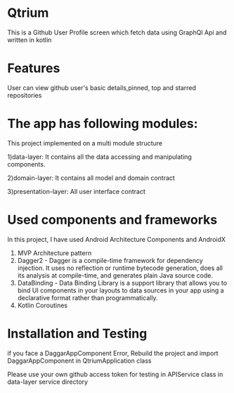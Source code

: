 # Qtrium

This is a Github User Profile screen which fetch data using GraphQl Api and written in kotlin

# Features
User can view github user's basic details,pinned, top and starred repositories

# The app has following modules:
This project implemented on a multi module structure

1)data-layer: It contains all the data accessing and manipulating components.

2)domain-layer: It contains all model and domain contract

3)presentation-layer: All user interface contract


# Used components and frameworks
In this project, I have used Android Architecture Components and AndroidX
1) MVP Architecture pattern
2) Dagger2 - Dagger is a compile-time framework for dependency injection. It uses no reflection or runtime bytecode generation, does all its analysis at compile-time, and generates plain Java source code.
3) DataBinding -  Data Binding Library is a support library that allows you to bind UI components in your layouts to data sources in your app using a declarative format rather than programmatically.
4) Kotlin Coroutines

# Installation and Testing 
if you face a DaggarAppComponent Error, Rebuild the project and import DaggarAppComponent in QtriumApplication class

Please use your own github access token for testing in APIService class in data-layer service directory
